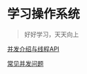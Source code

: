 # 学习操作系统

> 好好学习，天天向上



[并发介绍与线程API](Concurrency_introduction&Thread_API.md)

[常见并发问题](./Concurrency_Issues.md)



